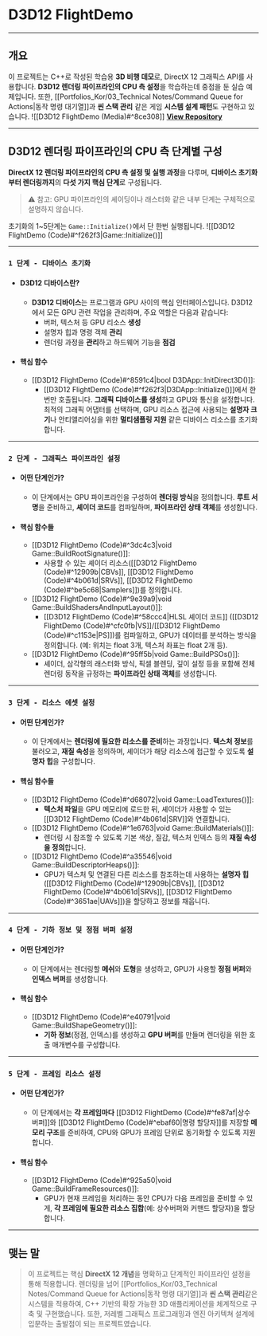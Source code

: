 # **D3D12 FlightDemo**
---
## **개요**
 이 프로젝트는 C++로 작성된 학습용 **3D 비행 데모**로, DirectX 12 그래픽스 API를 사용합니다. **D3D12 렌더링 파이프라인의 CPU 측 설정**을 학습하는데 중점을 둔 실습 예제입니다. 또한, [[Portfolios_Kor/03_Technical Notes/Command Queue for Actions|동작 명령 대기열]]과 **씬 스택 관리** 같은 게임 **시스템 설계 패턴**도 구현하고 있습니다.
![[D3D12 FlightDemo (Media)#^8ce308]]
[**View Repository**](https://github.com/Woo95/DirectX12_FlightDemo)

---
## **D3D12 렌더링 파이프라인의 CPU 측 단계별 구성**
**DirectX 12 렌더링 파이프라인의 CPU 측 설정 및 실행 과정**을 다루며, **디바이스 초기화부터 렌더링까지**의 **다섯 가지 핵심 단계**로 구성됩니다.
> ⚠️ 참고: GPU 파이프라인의 셰이딩이나 래스터화 같은 내부 단계는 구체적으로 설명하지 않습니다.

초기화의 1~5단계는 `Game::Initialize()`에서 단 한번 실행됩니다.
![[D3D12 FlightDemo (Code)#^f262f3|Game::Initialize()]]

---
### `1 단계 - 디바이스 초기화`
- #### D3D12 디바이스란?
	- **D3D12 디바이스**는 프로그램과 GPU 사이의 핵심 인터페이스입니다. D3D12에서 모든 GPU 관련 작업을 관리하며, 주요 역할은 다음과 같습니다:
		- 버퍼, 텍스처 등 GPU 리소스 **생성**
		- 설명자 힙과 명령 객체 **관리**
		- 렌더링 과정을 **관리**하고 하드웨어 기능을 **점검**
- #### 핵심 함수
	- [[D3D12 FlightDemo (Code)#^8591c4|bool D3DApp::InitDirect3D()]]:
		- [[D3D12 FlightDemo (Code)#^f262f3|D3DApp::Initialize()]]에서 한번만 호출됩니다. **그래픽 디바이스를 생성**하고 GPU와 통신을 설정합니다. 최적의 그래픽 어댑터를 선택하며, GPU 리소스 접근에 사용되는 **설명자 크기**나 안티앨리어싱을 위한 **멀티샘플링 지원** 같은 디바이스 리소스를 초기화합니다.

---
### `2 단계 - 그래픽스 파이프라인 설정`
- #### 어떤 단계인가?
	- 이 단계에서는 GPU 파이프라인을 구성하여 **렌더링 방식**을 정의합니다. **루트 서명**을 준비하고, **셰이더 코드**를 컴파일하며, **파이프라인 상태 객체**를 생성합니다.
- #### 핵심 함수들
	- [[D3D12 FlightDemo (Code)#^3dc4c3|void Game::BuildRootSignature()]]:
		- 사용할 수 있는 셰이더 리소스([[D3D12 FlightDemo (Code)#^12909b|CBVs]], [[D3D12 FlightDemo (Code)#^4b061d|SRVs]], [[D3D12 FlightDemo (Code)#^be5c68|Samplers]])를 정의합니다.
	- [[D3D12 FlightDemo (Code)#^9e39a9|void Game::BuildShadersAndInputLayout()]]:
	    - [[D3D12 FlightDemo (Code)#^58ccc4|HLSL 셰이더 코드]] ([[D3D12 FlightDemo (Code)#^cfc0fb|VS]]/[[D3D12 FlightDemo (Code)#^c1153e|PS]])를 컴파일하고, GPU가 데이터를 분석하는 방식을 정의합니다. (예: 위치는 float 3개, 텍스처 좌표는 float 2개 등).
	- [[D3D12 FlightDemo (Code)#^95ff5b|void Game::BuildPSOs()]]:
		- 셰이더, 삼각형의 래스터화 방식, 픽셀 블렌딩, 깊이 설정 등을 포함해 전체 렌더링 동작을 규정하는 **파이프라인 상태 객체**를 생성합니다.

---
### `3 단계 - 리소스 에셋 설정`
- #### 어떤 단계인가?
    - 이 단계에서는 **렌더링에 필요한 리소스를 준비**하는 과정입니다. **텍스처 정보**를 불러오고, **재질 속성**을 정의하며, 셰이더가 해당 리소스에 접근할 수 있도록 **설명자 힙**을 구성합니다.
- #### 핵심 함수들
    - [[D3D12 FlightDemo (Code)#^d68072|void Game::LoadTextures()]]:
        - **텍스처 파일**을 GPU 메모리에 로드한 뒤, 셰이더가 사용할 수 있는 [[D3D12 FlightDemo (Code)#^4b061d|SRV]]와 연결합니다.
    - [[D3D12 FlightDemo (Code)#^1e6763|void Game::BuildMaterials()]]:
        - 렌더링 시 참조할 수 있도록 기본 색상, 질감, 텍스처 인덱스 등의 **재질 속성을 정의**합니다.
    - [[D3D12 FlightDemo (Code)#^a35546|void Game::BuildDescriptorHeaps()]]:
        - GPU가 텍스처 및 연결된 다른 리소스를 참조하는데 사용하는 **설명자 힙**([[D3D12 FlightDemo (Code)#^12909b|CBVs]], [[D3D12 FlightDemo (Code)#^4b061d|SRVs]], [[D3D12 FlightDemo (Code)#^3651ae|UAVs]])을 할당하고 정보를 채웁니다.

---
### `4 단계 - 기하 정보 및 정점 버퍼 설정`
- #### 어떤 단계인가?
	- 이 단계에서는 렌더링할 **메쉬**와 **도형**을 생성하고, GPU가 사용할 **정점 버퍼**와 **인덱스 버퍼**를 생성합니다.
- #### 핵심 함수
	- [[D3D12 FlightDemo (Code)#^e40791|void Game::BuildShapeGeometry()]]:
		- **기하 정보**(정점, 인덱스)를 생성하고 **GPU 버퍼**를 만들며 렌더링을 위한 호출 매개변수를 구성합니다.
    

---
### `5 단계 - 프레임 리소스 설정`
- #### 어떤 단계인가?
	- 이 단계에서는 **각 프레임마다** [[D3D12 FlightDemo (Code)#^fe87af|상수 버퍼]]와 [[D3D12 FlightDemo (Code)#^ebaf60|명령 할당자]]를 저장할 **메모리 구조**를 준비하여, CPU와 GPU가 프레임 단위로 동기화할 수 있도록 지원합니다.
- #### 핵심 함수
	- [[D3D12 FlightDemo (Code)#^925a50|void Game::BuildFrameResources()]]: 
		- GPU가 현재 프레임을 처리하는 동안 CPU가 다음 프레임을 준비할 수 있게, **각 프레임에 필요한 리소스 집합**(예: 상수버퍼와 커맨드 할당자)을 할당합니다.

---
## **맺는 말**
> 이 프로젝트는 핵심 **DirectX 12 개념**을 명확하고 단계적인 파이프라인 설정을 통해 적용합니다. 렌더링을 넘어 [[Portfolios_Kor/03_Technical Notes/Command Queue for Actions|동작 명령 대기열]]과 **씬 스택 관리**같은 시스템을 적용하여, C++ 기반의 확장 가능한 3D 애플리케이션을 체계적으로 구축 및 구현했습니다. 또한, 저레벨 그래픽스 프로그래밍과 엔진 아키텍쳐 설계에 입문하는 출발점이 되는 프로젝트였습니다.